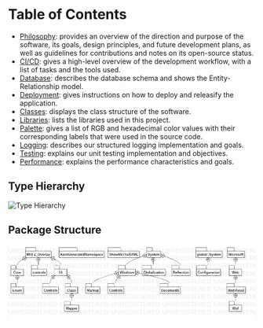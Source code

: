 # Table of Contents

- [Philosophy](./philosophy.md): provides an overview of the direction and purpose of the software, its goals, design principles, and future development plans, as well as guidelines for contributions and notes on its open-source status.
- [CI/CD](./cicd.md): gives a high-level overview of the development workflow, with a list of tasks and the tools used.
- [Database](./database.md): describes the database schema and shows the Entity-Relationship model.
- [Deployment](./deployment.md): gives instructions on how to deploy and releasify the application.
- [Classes](./classes.md): displays the class structure of the software.
- [Libraries](./libraries.md): lists the libraries used in this project.
- [Palette](./palette.md): gives a list of RGB and hexadecimal color values with their corresponding labels that were used in the source code.
- [Logging](./logging.md): describes our structured logging implementation and goals.
- [Testing](./testing.md): explains our unit testing implementation and objectives.
- [Performance](./performance.md): explains the performance characteristics and goals.

## Type Hierarchy

![Type Hierarchy](./res/img/Type%20Hierarchy.png)

## Package Structure

![Package Structure](./res/img/Package%20Structure.png)
